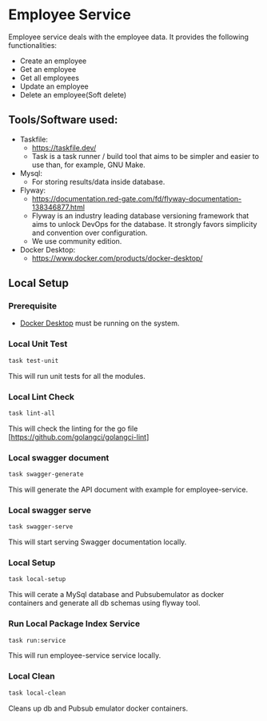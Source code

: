 # Employee Service

Employee service deals with the employee data. It provides the following functionalities:
- Create an employee
- Get an employee
- Get all employees
- Update an employee
- Delete an employee(Soft delete)

## Tools/Software used:
- Taskfile:
    + https://taskfile.dev/
    + Task is a task runner / build tool that aims to be simpler and easier to use than, for example, GNU Make.
- Mysql:
    + For storing results/data inside database.
- Flyway:
    + https://documentation.red-gate.com/fd/flyway-documentation-138346877.html
    + Flyway is an industry leading database versioning framework that aims to unlock DevOps for the database. It strongly favors simplicity and convention over configuration.
    + We use community edition.
- Docker Desktop:
    + https://www.docker.com/products/docker-desktop/


## Local Setup

### Prerequisite
- [Docker Desktop](https://www.docker.com/products/docker-desktop/) must be running on the system.

### Local Unit Test
```bash
task test-unit
```
This will run unit tests for all the modules.

### Local Lint Check
```bash
task lint-all
```
This will check the linting for the go file [https://github.com/golangci/golangci-lint]


### Local swagger document
```bash
task swagger-generate
```
This will generate the API document with example for employee-service.

### Local swagger serve
```bash
task swagger-serve
```
This will start serving Swagger documentation locally.

### Local Setup
```bash
task local-setup
```
This will cerate a MySql database and Pubsubemulator as docker containers and generate all db schemas using flyway tool.

### Run Local Package Index Service
```bash
task run:service
```
This will run employee-service service locally.


### Local Clean
```bash
task local-clean
```
Cleans up db and Pubsub emulator docker containers.
